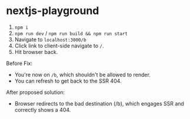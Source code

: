 # nextjs-playground

1. `npm i`
2. `npm run dev` / `npm run build && npm run start`
3. Navigate to `localhost:3000/b`
4. Click link to client-side navigate to `/`.
5. Hit browser back.

Before Fix:

* You're now on `/b`, which shouldn't be allowed to render.
* You can refresh to get back to the SSR 404.

After proposed solution:

* Browser redirects to the bad destination (/b), which engages SSR and correctly shows a 404.
